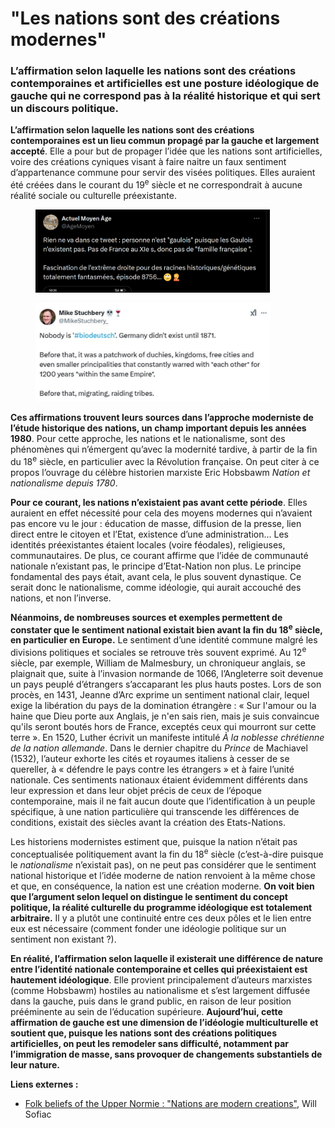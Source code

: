 # "Les nations sont des créations modernes"

### L’affirmation selon laquelle les nations sont des créations contemporaines et artificielles est une posture idéologique de gauche qui ne correspond pas à la réalité historique et qui sert un discours politique.

**L’affirmation selon laquelle les nations sont des créations contemporaines est un lieu commun propagé par la gauche et largement accepté**. Elle a pour but de propager l’idée que les nations sont artificielles, voire des créations cyniques visant à faire naitre un faux sentiment d’appartenance commune pour servir des visées politiques. Elles auraient été créées dans le courant du 19<sup>e</sup> siècle et ne correspondrait à aucune réalité sociale ou culturelle préexistante.

<figure><img src="../.gitbook/assets/image (2) (1) (1) (1) (1) (1).png" alt="" width="375"><figcaption></figcaption></figure>

<figure><img src="../.gitbook/assets/image (1) (1) (1) (1) (1) (1) (1).png" alt="" width="375"><figcaption></figcaption></figure>

**Ces affirmations trouvent leurs sources dans l’approche moderniste de l’étude historique des nations, un champ important depuis les années 1980**. Pour cette approche, les nations et le nationalisme, sont des phénomènes qui n’émergent qu’avec la modernité tardive, à partir de la fin du 18<sup>e</sup> siècle, en particulier avec la Révolution française. On peut citer à ce propos l’ouvrage du célèbre historien marxiste Eric Hobsbawm _Nation et nationalisme depuis 1780_.

**Pour ce courant, les nations n’existaient pas avant cette période**. Elles auraient en effet nécessité pour cela des moyens modernes qui n’avaient pas encore vu le jour : éducation de masse, diffusion de la presse, lien direct entre le citoyen et l’Etat, existence d’une administration… Les identités préexistantes étaient locales (voire féodales), religieuses, communautaires. De plus, ce courant affirme que l’idée de communauté nationale n’existant pas, le principe d’Etat-Nation non plus. Le principe fondamental des pays était, avant cela, le plus souvent dynastique. Ce serait donc le nationalisme, comme idéologie, qui aurait accouché des nations, et non l’inverse.

**Néanmoins, de nombreuses sources et exemples permettent de constater que le sentiment national existait bien avant la fin du 18**<sup>**e**</sup>**&#x20;siècle, en particulier en Europe.** Le sentiment d’une identité commune malgré les divisions politiques et sociales se retrouve très souvent exprimé. Au 12<sup>e</sup> siècle, par exemple, William de Malmesbury, un chroniqueur anglais, se plaignait que, suite à l’invasion normande de 1066, l’Angleterre soit devenue un pays peuplé d’étrangers s’accaparant les plus hauts postes. Lors de son procès, en 1431, Jeanne d’Arc exprime un sentiment national clair, lequel exige la libération du pays de la domination étrangère : « Sur l'amour ou la haine que Dieu porte aux Anglais, je n'en sais rien, mais je suis convaincue qu'ils seront boutés hors de France, exceptés ceux qui mourront sur cette terre ». En 1520, Luther écrivit un manifeste intitulé _À la noblesse chrétienne de la nation allemande_. Dans le dernier chapitre du _Prince_ de Machiavel (1532), l’auteur exhorte les cités et royaumes italiens à cesser de se quereller, à « défendre le pays contre les étrangers » et à faire l’unité nationale. Ces sentiments nationaux étaient évidemment différents dans leur expression et dans leur objet précis de ceux de l’époque contemporaine, mais il ne fait aucun doute que l’identification à un peuple spécifique, à une nation particulière qui transcende les différences de conditions, existait des siècles avant la création des Etats-Nations.

Les historiens modernistes estiment que, puisque la nation n’était pas conceptualisée politiquement avant la fin du 18<sup>e</sup> siècle (c’est-à-dire puisque le _nationalisme_ n’existait pas), on ne peut pas considérer que le sentiment national historique et l’idée moderne de nation renvoient à la même chose et que, en conséquence, la nation est une création moderne. **On voit bien que l’argument selon lequel on distingue le sentiment du concept politique, la réalité culturelle du programme idéologique est totalement arbitraire.** Il y a plutôt une continuité entre ces deux pôles et le lien entre eux est nécessaire (comment fonder une idéologie politique sur un sentiment non existant ?).

**En réalité, l’affirmation selon laquelle il existerait une différence de nature entre l’identité nationale contemporaine et celles qui préexistaient est hautement idéologique**. Elle provient principalement d’auteurs marxistes (comme Hobsbawm) hostiles au nationalisme et s’est largement diffusée dans la gauche, puis dans le grand public, en raison de leur position prééminente au sein de l’éducation supérieure. **Aujourd’hui, cette affirmation de gauche est une dimension de l’idéologie multiculturelle et soutient que, puisque les nations sont des créations politiques artificielles, on peut les remodeler sans difficulté, notamment par l’immigration de masse, sans provoquer de changements substantiels de leur nature.**



**Liens externes :**

* [Folk beliefs of the Upper Normie : "Nations are modern creations"](https://www.willsolfiac.com/p/folk-beliefs-of-the-upper-normie), Will Sofiac
